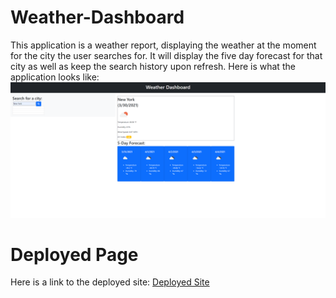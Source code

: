 # Weather-Dashboard
This application is a weather report, displaying the weather at the moment for the city the user searches for. It will display the five day forecast for that city as well as keep the search history upon refresh.
Here is what the application looks like: ![Portfolio Site](./assets/screenshot.png)

# Deployed Page
Here is a link to the deployed site: [Deployed Site](https://julesscheil.github.io/Weather-Dashboard/)